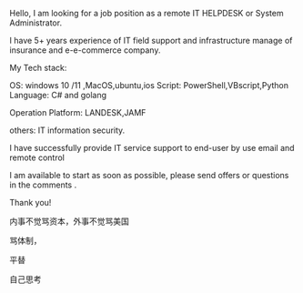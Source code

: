 Hello, I am looking for a job position as a  remote  IT HELPDESK or System Administrator. 

I have 5+ years experience of IT field support and infrastructure manage of  insurance and e-e-commerce company.

My Tech stack:

OS: windows 10 /11 ,MacOS,ubuntu,ios
Script: PowerShell,VBscript,Python
Language: C# and golang

Operation Platform: LANDESK,JAMF

others: IT information security.

I have successfully  provide IT service  support to end-user by use email and remote control 

I am available to start as soon as possible, please send offers or questions in the comments .

Thank you!



内事不觉骂资本，外事不觉骂美国

骂体制，

平替

自己思考

